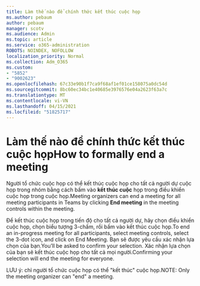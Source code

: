 ```yaml
---
title: Làm thế nào để chính thức kết thúc cuộc họp
ms.author: pebaum
author: pebaum
manager: scotv
ms.audience: Admin
ms.topic: article
ms.service: o365-administration
ROBOTS: NOINDEX, NOFOLLOW
localization_priority: Normal
ms.collection: Adm_O365
ms.custom:
- "5852"
- "9002623"
ms.openlocfilehash: 67c33e90b1f7ca9f68af1ef01ce158075a0dc54d
ms.sourcegitcommit: 8bc60ec34bc1e40685e3976576e04a2623f63a7c
ms.translationtype: MT
ms.contentlocale: vi-VN
ms.lasthandoff: 04/15/2021
ms.locfileid: "51825717"
---
```

# <a name="how-to-formally-end-a-meeting"></a><span data-ttu-id="4b0a0-102">Làm thế nào để chính thức kết thúc cuộc họp</span><span class="sxs-lookup"><span data-stu-id="4b0a0-102">How to formally end a meeting</span></span>

<span data-ttu-id="4b0a0-103">Người tổ chức cuộc họp có thể kết thúc cuộc họp cho tất cả người dự cuộc họp trong nhóm bằng cách bấm vào **kết thúc cuộc** họp trong điều khiển cuộc họp trong cuộc họp.</span><span class="sxs-lookup"><span data-stu-id="4b0a0-103">Meeting organizers can end a meeting for all meeting participants in Teams by clicking **End meeting** in the meeting controls within the meeting.</span></span>  

<span data-ttu-id="4b0a0-104">Để kết thúc cuộc họp trong tiến độ cho tất cả người dự, hãy chọn điều khiển cuộc họp, chọn biểu tượng 3-chấm, rồi bấm vào kết thúc cuộc họp.</span><span class="sxs-lookup"><span data-stu-id="4b0a0-104">To end an in-progress meeting for all participants, select meeting controls, select the 3-dot icon, and click on End Meeting.</span></span> <span data-ttu-id="4b0a0-105">Bạn sẽ được yêu cầu xác nhận lựa chọn của bạn.</span><span class="sxs-lookup"><span data-stu-id="4b0a0-105">You’ll be asked to confirm your selection.</span></span> <span data-ttu-id="4b0a0-106">Xác nhận lựa chọn của bạn sẽ kết thúc cuộc họp cho tất cả mọi người.</span><span class="sxs-lookup"><span data-stu-id="4b0a0-106">Confirming your selection will end the meeting for everyone.</span></span>

<span data-ttu-id="4b0a0-107">LƯU ý: chỉ người tổ chức cuộc họp có thể "kết thúc" cuộc họp.</span><span class="sxs-lookup"><span data-stu-id="4b0a0-107">NOTE: Only the meeting organizer can "end" a meeting.</span></span>